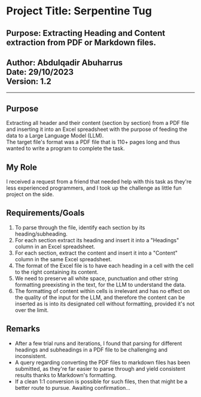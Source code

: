 # Project Title: Serpentine Tug
## Purpose: Extracting Heading and Content extraction from PDF or Markdown files.


## Author: Abdulqadir Abuharrus <br> Date: 29/10/2023 <br>Version: 1.2
___

## Purpose
Extracting all header and their content (section by section) from a PDF file and inserting it into an
Excel spreadsheet with the purpose of feeding the data to a Large Language Model (LLM).<br> 
The target file's format was a PDF file that is 110+ pages long and thus wanted to write a program to complete the task.

## My Role
I received a request from a friend that needed help with this task as they're less experienced programmers, 
and I took up the challenge as little fun project on the side.


## Requirements/Goals
1. To parse through the file, identify each section by its heading/subheading.
2. For each section extract its heading and insert it into a "Headings" column in an Excel spreadsheet.
3. For each section, extract the content and insert it into a "Content" column in the same Excel spreadsheet.
4. The format of the Excel file is to have each heading in a cell with the cell to the right containing its content.
5. We need to preserve all white space, punctuation and other string formatting preexisting in the text, for the LLM to
    understand the data.
6. The formatting of content within cells is irrelevant and has no effect on the quality of the input for the LLM, and
    therefore the content can be <br> inserted as is into its designated cell without formatting, 
    provided it's not over the limit.

## Remarks
* After a few trial runs and iterations, I found that parsing for different headings and subheadings in a PDF file to be
    challenging and inconsistent.
* A query regarding converting the PDF files to markdown files has been submitted, as they're far easier to parse through
    and yield consistent results thanks to Markdown's formatting.
* If a clean 1:1 conversion is possible for such files, then that might be a better route to pursue. Awaiting confirmation...